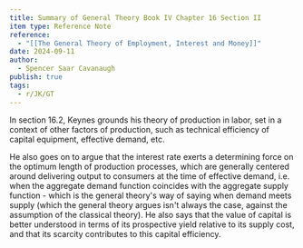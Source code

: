 ```yaml
---
title: Summary of General Theory Book IV Chapter 16 Section II
item type: Reference Note
reference:
  - "[[The General Theory of Employment, Interest and Money]]"
date: 2024-09-11
author:
  - Spencer Saar Cavanaugh
publish: true
tags:
  - r/JK/GT
---
```

In section 16.2, Keynes grounds his theory of production in labor, set in a context of other factors of production, such as technical efficiency of capital equipment, effective demand, etc. 

He also goes on to argue that the interest rate exerts a determining force on the optimum length of production processes, which are generally centered around delivering output to consumers at the time of effective demand, i.e. when the aggregate demand function coincides with the aggregate supply function - which is the general theory's way of saying when demand meets supply (which the general theory argues isn't always the case, against the assumption of the classical theory). He also says that the value of capital is better understood in terms of its prospective yield relative to its supply cost, and that its scarcity contributes to this capital efficiency.